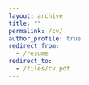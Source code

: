 ```yaml
---
layout: archive
title: ""
permalink: /cv/
author_profile: true
redirect_from:
  - /resume
redirect_to:
  - /files/cv.pdf
---
```

<!-- 
{% include base_path %}

_Download pdf [here](\files\cv.pdf)_

Education & Affiliations
======

<b>PhD in Political Science, <font color="#3e9c70">Yale University</font> | Exp. 2026</b> <br>
New Haven, CT, U.S.

* Fields: _Comparative Politics, Quantiative Methodology, International Relations_
* Committee: _Kate Baldwin, Elisabeth Wood, Gerard Padro i Miquel, Sarah Bush_

<b>Visiting Researcher, <font color="#3e9c70">University of Lagos</font> | 2023</b> <br>
Lagos, Nigeria
* Affiliation: _Centre for Housing and Sustainable Development (CHSD), June - August 2023_

<b>MA in War Studies, <font color="#3e9c70">King's College London</font> | 2018</b> <br>
London, U.K.

<b>BA in Political Science (Minor in Statistics), <font color="#3e9c70">University of Chicago</font> | 2016</b> <br>
Chicago, IL, U.S.

Papers
======

Grasse, Don, <b><font color="#3e9c70">Pavlik, Melissa</font></b> Matfess, Hilary, and Travis B. Curtice. 2021. "[Opportunistic Repression: Patterns of civilian targeting by the state in response to COVID-19](http://mjpavlik.github.io/files/grasse_ea_2021.pdf)." _International Security_ 46 (2): 130–165. 

Grasse, Don and <b><font color="#3e9c70">Melissa Pavlik</font></b>. 2023. "[Climate change, conflict, and property rights: Evidence from Nigeria.](melissapavlik.com/2023_grasse-pavlik_climate-change)" _Under review at American Journal of Political Science (AJPS)_.

<b><font color="#3e9c70">Melissa Pavlik</font></b>. 2024. "Producing Precarity: Repression Through State Restraint in the Lagos Informal Transport Industry" _Working (Job Market) Paper_.

Bush, Sarah Sunn, Hadden, Jennifer and<b><font color="#3e9c70">Pavlik, Melissa</font></b>. 2024. "[How Many INGOs Are There? Assessing Missingness and its Implications for INGO data.](https://www.peio.me/wp-content/uploads/PEIO16/submission_140.pdf)" _Working Paper_.

<b><font color="#3e9c70">Pavlik, Melissa</font></b> and Ryan Pike. 2024. "[Words of Warcraft: Experimental Evidence of States’ Social Media Frames during the Russia-Ukraine Invasion.](melissapavlik.com/2023_words-warcraft)" _Working Paper_.

<b><font color="#3e9c70">Pavlik, Melissa</font></b> and Johannes Wiedemann. 2022. "[The Cost of Doing Business: Sender-state firms and supply-side sanctions politics]().” _Working Paper._

<b><font color="#3e9c70">Pavlik, Melissa</font></b>. 2021. “[Contours of Conflict: An investigation of network centrality and typologies of Taliban violence in Afghanistan]().” _Working Paper._

[Selected] Analysis & General Audience
=====

<b><font color="#3e9c70">Pavlik, Melissa.</font></b> "The Horror and the Humanity: Review of Samuel Moyn's Humane." _Tocqueville 2021._ September 9, 2021.

<b><font color="#3e9c70">Pavlik, Melissa.</font></b> “Anti-Interventionism Isn’t Enough For Left Foreign Policy.”_Foreign Policy_. August 28, 2021.

Selected publications for _World Politics Review (WPR)_ | 2021 - 2022
* "[To Understand Global Conflict, Start With a Map.](https://www.worldpoliticsreview.com/to-understand-protest-and-conflict-mapping-is-key/)" February 18, 2022.
* "[U.S. Sanctions Might Be Easy, but They’re Not Cheap.](https://www.worldpoliticsreview.com/from-ukraine-to-afghanistan-sanctions-do-more-harm-than-good/)" December 17, 2021.
* "[The West’s Border Closure Reflex Comes With a Cost.](https://www.worldpoliticsreview.com/the-human-cost-of-closing-borders-against-migrants/)" December 3, 2021.
* "[Democracies Bear Some Blame for Democracy’s Global Erosion.](https://www.worldpoliticsreview.com/democracies-bear-some-blame-for-democracy-s-global-erosion/)" November 19, 2021.
  
Grasse, Don, <b><font color="#3e9c70">Melissa Pavlik</font></b>, Hilary Matfess, and Travis B. Curtice.“[Autocratic governments are using coronavirus as a pretext to clamp down on opponents.](https://www.washingtonpost.com/politics/2020/07/31/autocratic-governments-are-using-covid-19-pretext-clamp-down-opponents/)” _The Washington Post_. July 31, 2020.

Selected publications for the _Armed Conflict Location & Event Data Project (ACLED)_ | 2018 - 2020
* "[A great and sudden change: the global political violence landscape before and after the COVID-19 pandemic.](https://acleddata.com/2020/08/04/a-great-and-sudden-change-the-global-political-violence-landscape-before-and-after-the-covid-19-pandemic/)" August 4,  2020.
* "[ACLED 2019: The year in review.](https://acleddata.com/2020/03/02/acled-2019-the-year-in-review/)" With Roudabeh Kishi and Sam Jones. March 2, 2020.
* "[The World According to the Taliban.](https://acleddata.com/2019/12/19/the-world-according-to-the-taliban-new-data-on-afghanistan/)" December 19, 2019.
* “[‘Terribly and Terrifyingly Normal’: Political Violence Targeting Women.](https://acleddata.com/2019/05/29/terribly-and-terrifyingly-normal-political-violence-targeting-women/)” With Roudabeh Kishi and Hilary Matfess. May 29, 2019.
  

Employment
=====

2021- | <b>Editorial Assistant</b> <br>
_American Political Science Review (APSR)_ Editorial Board Member Elisabeth Wood

2021- | <b>(Quantitative) Research Assistant</b> <br>
_Institute for Social and Policy Studies (ISPS)_ at Yale University
* Sarah Bush
* Alex Coppock
* P. Aronow
	
2017 - 2021 | <b>Research Analyst</b> <br>
_Armed Conflict Location & Event Data Project (ACLED)_

2017 – 2018 | <b>Research Analyst</b> <br>
_Emerging African Paradigms Project at King’s College London_

2016 - 2017 | <b>Research Analyst & Head of Counterterrorism Team</b><br>
_Institute for the Study of War_


Grants, awards, honors
======

2023 &#124; <b> Doctoral Dissertation Research Improvement grant </b> from the _National Science Foundaqtion (NSF)_ via the American Political Science Association (APSA)

2023 &#124; <b>Nuclear Security Fellowship</b> from _Nuclear Security Program_ at _International Security Studies_ at Yale University<br>

2023 &#124; <b> ISS Fellowship </b> from _International Security Studies_ at Yale University <br>

2023 &#124; <b>Pre-Dissertation Research Grant</b> from _MacMillan Center for International Area Studies_ at Yale University<br> 

2022 &#124; <b>Graduate Fellowship</b> from _Overbrook Fellowship Fund_<br>

2018 &#124; <b>Postgraduate scholarship</b> from the _Sidney Perry Foundation_<br>

2018 &#124; <b>Postgraduate scholarship</b> from _Chizel Education Foundation Trust Award_<br>

2018 &#124; <b>Postgraduate scholarship</b> from _Veterans for Peace_<br>

2017 &#124; <b>Research Fellowship</b> from _The Hertog Foundation_<br>

Skills
======
_Programming_ R, Python (Intermediate), SQL (Beginner), HTML/CSS, Stata (Reluctant) <br>
_Visualization & Markup_ <span class="latex">L<sup>a</sup>T<sub>e</sub>X</span>, Markdown, Tableau <br>
_Geo-spatial_ QGIS, ArcGIS, Python spatial stack, Google Earth Engine

Talks
======
July 2024 | <b>European Political Science Association (EPSA)</b><br>

June 2024 | <b>Political Economy of International Organization</b><br>

April 2023 | <b>Boston Area Working Group on African Political Economy (BWGAPE)</b><br>

March 2023 | <b>Midwestern Political Science Association (MPSA)</b><br>

October 2022 | <b>American Political Science Association (APSA)</b><br>

October 2021 | <b>Midwestern Political Science Association (MPSA)</b><br>

October 2021 | <b>American Political Science Association (APSA)</b> [DECLINED - COVID]<br>

October 2021 | <b>Yale University's Political Violence & Its Legacies (PVL)</b><br>

October 2021 | <b>Conflict Dynamics Workshop</b><br>

February 2019 | <b>Commonwealth: Countering the Diversion of Small Arms and Light Weaponry</b><br>

July 2019 | <b>Countering Improvised Explosive Devices (C-IED) Working Group</b><br>

October 2019 | <b>New Methods in Empirical Conflict Research</b><br>
  
Teaching
======

Fall 2023 | <font color="#3e9c70"><b>CONTESTING INJUSTICE</b></font> <br>
Professor Elisabeth Wood, Political Science Department, Yale University (Fall 2023)

Spring 2023 | <font color="#3e9c70"><b>GOVERNANCE & POLITICS IN AFRICA</b></font> <br>
Professor Kate Baldwin, Political Science Department, Yale University

Fall 2022 | <font color="#3e9c70"><b>INTRODUCTION TO PROBABILITY THEORY</b></font> <br>
Professor Robert Wooster, Statistics & Data Science Department, Yale University 

Service
======
_Editorial Assistant_ American Political Science Review (2021– )

_Student coordinator_ Leitner Political Economy Workshop at Yale University (2022– )

_Peer Reviewer_ International Interactions (2021), Journal of Experimental Political Science (2022)

_Co-organizer_ Yale Political Science Department Skit (2022) [script available upon request [no]] -->
